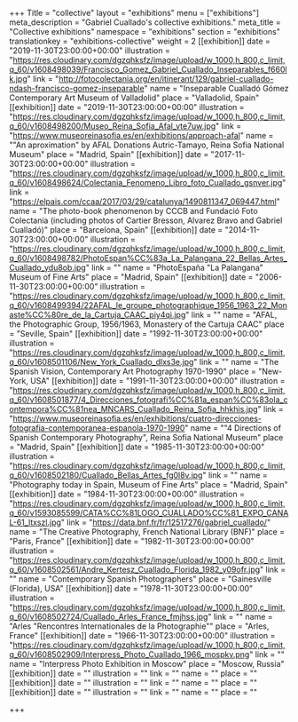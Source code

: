 +++
Title = "collective"
layout = "exhibitions"
menu = ["exhibitions"]
meta_description = "Gabriel Cuallado's collective exhibitions."
meta_title = "Collective exhibitions"
namespace = "exhibitions"
section = "exhibitions"
translationkey = "exhibitions-collective"
weight = 2
[[exhibition]]
date = "2019-11-30T23:00:00+00:00"
illustration = "https://res.cloudinary.com/dgzqhksfz/image/upload/w_1000,h_800,c_limit,q_60/v1608498039/Francisco_Gomez_Gabriel_Cuallado_Inseparables_f660lk.jpg"
link = "http://fotocolectania.org/en/itinerant/129/gabriel-cuallado-ndash-francisco-gomez-inseparable"
name = "Inseparable Cualladó Gómez Contemporary Art Museum of Valladolid"
place = "Valladolid, Spain"
[[exhibition]]
date = "2019-11-30T23:00:00+00:00"
illustration = "https://res.cloudinary.com/dgzqhksfz/image/upload/w_1000,h_800,c_limit,q_60/v1608498200/Museo_Reina_Sofia_Afal_vte7uw.jpg"
link = "https://www.museoreinasofia.es/en/exhibitions/approach-afal"
name = "\"An aproximation\" by AFAL Donations Autric-Tamayo, Reina Sofia National Museum"
place = "Madrid, Spain"
[[exhibition]]
date = "2017-11-30T23:00:00+00:00"
illustration = "https://res.cloudinary.com/dgzqhksfz/image/upload/w_1000,h_800,c_limit,q_60/v1608498624/Colectania_Fenomeno_Libro_foto_Cuallado_gsnver.jpg"
link = "https://elpais.com/ccaa/2017/03/29/catalunya/1490811347_069447.html"
name = "The photo-book phenomenon by CCCB and Fundació Foto Colectania (including photos of Cartier Bresson, Alvarez Bravo and Gabriel Cualladó)"
place = "Barcelona, Spain"
[[exhibition]]
date = "2014-11-30T23:00:00+00:00"
illustration = "https://res.cloudinary.com/dgzqhksfz/image/upload/w_1000,h_800,c_limit,q_60/v1608498782/PhotoEspan%CC%83a_La_Palangana_22_Bellas_Artes_Cuallado_ydu8ob.jpg"
link = ""
name = "PhotoEspaña \"La Palangana\" Museum of Fine Arts"
place = "Madrid, Spain"
[[exhibition]]
date = "2006-11-30T23:00:00+00:00"
illustration = "https://res.cloudinary.com/dgzqhksfz/image/upload/w_1000,h_800,c_limit,q_60/v1608499394/22AFAL_le_groupe_photographique_1956_1963_22_Monaste%CC%80re_de_la_Cartuja_CAAC_piy4qi.jpg"
link = ""
name = "AFAL, the Photographic Group, 1956/1963, Monastery of the Cartuja CAAC"
place = "Seville, Spain"
[[exhibition]]
date = "1992-11-30T23:00:00+00:00"
illustration = "https://res.cloudinary.com/dgzqhksfz/image/upload/w_1000,h_800,c_limit,q_60/v1608501106/New_York_Cuallado_dlxs3e.jpg"
link = ""
name = "The Spanish Vision, Contemporary Art Photography 1970-1990"
place = "New-York, USA"
[[exhibition]]
date = "1991-11-30T23:00:00+00:00"
illustration = "https://res.cloudinary.com/dgzqhksfz/image/upload/w_1000,h_800,c_limit,q_60/v1608501877/4_Direcciones_fotografi%CC%81a_espan%CC%83ola_contempora%CC%81nea_MNCARS_Cuallado_Reina_Sofia_hhkhis.jpg"
link = "https://www.museoreinasofia.es/en/exhibitions/cuatro-direcciones-fotografia-contemporanea-espanola-1970-1990"
name = "\"4 Directions of Spanish Contemporary Photography\", Reina Sofia National Museum"
place = "Madrid, Spain"
[[exhibition]]
date = "1985-11-30T23:00:00+00:00"
illustration = "https://res.cloudinary.com/dgzqhksfz/image/upload/w_1000,h_800,c_limit,q_60/v1608502180/Cuallado_Bellas_Artes_fg0l8v.jpg"
link = ""
name = "Photography today in Spain, Museum of Fine Arts"
place = "Madrid, Spain"
[[exhibition]]
date = "1984-11-30T23:00:00+00:00"
illustration = "https://res.cloudinary.com/dgzqhksfz/image/upload/w_1000,h_800,c_limit,q_60/v1593085599/CATA%CC%81LOGO_CUALLADO%CC%81_EXPO_CANAL-61_ltxszl.jpg"
link = "https://data.bnf.fr/fr/12517276/gabriel_cuallado/"
name = "The Creative Photography, French National Library (BNF)"
place = "Paris, France"
[[exhibition]]
date = "1982-11-30T23:00:00+00:00"
illustration = "https://res.cloudinary.com/dgzqhksfz/image/upload/w_1000,h_800,c_limit,q_60/v1608502561/Andre_Kertesz_Cuallado_Florida_1982_y09ofr.jpg"
link = ""
name = "Contemporary Spanish Photographers"
place = "Gainesville (Florida), USA"
[[exhibition]]
date = "1978-11-30T23:00:00+00:00"
illustration = "https://res.cloudinary.com/dgzqhksfz/image/upload/w_1000,h_800,c_limit,q_60/v1608502724/Cuallado_Arles_France_fmjhss.jpg"
link = ""
name = "Arles \"Rencontres Internationales de la Photographie\""
place = "Arles, France"
[[exhibition]]
date = "1966-11-30T23:00:00+00:00"
illustration = "https://res.cloudinary.com/dgzqhksfz/image/upload/w_1000,h_800,c_limit,q_60/v1608502909/Interpress_Photo_Cuallado_1966_mospkv.png"
link = ""
name = "Interpress Photo Exhibition in Moscow"
place = "Moscow, Russia"
[[exhibition]]
date = ""
illustration = ""
link = ""
name = ""
place = ""
[[exhibition]]
date = ""
illustration = ""
link = ""
name = ""
place = ""
[[exhibition]]
date = ""
illustration = ""
link = ""
name = ""
place = ""

+++
